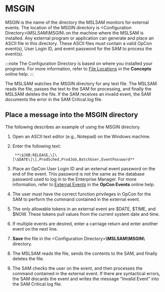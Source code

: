 # MSGIN

MSGIN is the name of the directory the MSLSAM monitors for external events. The location of the MSGIN directory is <Configuration Directory\>\\MSLSAM\\MSGIN\\ on the machine where the MSLSAM is installed. Any external program or application can generate and place an ASCII file in this directory. These ASCII files must contain a valid OpCon event(s), User Login ID, and event password for the SAM to process the event(s).

:::note
The Configuration Directory is based on where you installed your programs. For more information, refer to [File Locations](https://help.smatechnologies.com/opcon/core/latest/Files/Concepts/File%20Locations.htm) in the **Concepts** online help.
:::

The MSLSAM watches the MSGIN directory for any text file. The MSLSAM reads the file, passes the text to the SAM for processing, and finally the MSLSAM deletes the file. If the SAM receives an invalid event, the SAM documents the error in the SAM Critical.log file.

## Place a message into the MSGIN directory

The following describes an example of using the MSGIN directory.

1. Open an ASCII text editor (e.g., Notepad) on the Windows machine.
2. Enter the following text:

   ```console
    **\$JOB:RELEASE,\[\[\$DATE\]\],ProdSched,ProdJob,BatchUser,EventPassword**
   ```

3. Place an OpCon User Login ID and an external event password on the end of the event. This password is not the same as the database password used to log in to the Enterprise Manager. For more information, refer to [External Events](https://help.smatechnologies.com/opcon/core/latest/Files/OpCon%20Events/Defining%20Events.htm#External) in the **OpCon Events** online help.
4. The user must have the correct function privileges in OpCon for the SAM to perform the command contained in the external event.
5. The only allowable tokens in an external event are $DATE, $TIME, and $NOW. These tokens pull values from the current system date and time.
6. If multiple events are desired, enter a carriage return and enter another event on the next line.
7. **Save** the file in the <Configuration Directory\>**\\MSLSAM\\MSGIN\\** directory.
8. The MSLSAM reads the file, sends the contents to the SAM, and finally deletes the file.
9. The SAM checks the user on the event, and then processes the command contained in the external event. If there are syntactical errors, the SAM discards the event and writes the message "Invalid Event" into the SAM Critical.log file.
